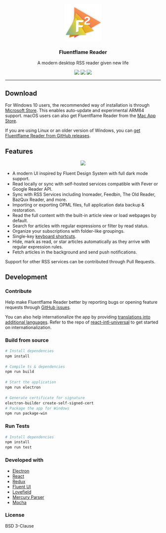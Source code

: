 <p align="center">
  <img width="120" height="120" src="https://github.com/FluentFlame/fluentflame-reader/raw/master/build/icons/256x256.png">
</p>
<h3 align="center">Fluentflame Reader</h3>
<p align="center">A modern desktop RSS reader given new life</p>
<p align="center">
  <img src="https://img.shields.io/github/v/release/FluentFlame/fluentflame-reader?label=version" />
  <img src="https://img.shields.io/github/downloads/FluentFlame/fluentflame-reader/total" />
  <img src="https://github.com/FluentFlame/fluentflame-reader/workflows/CI%2FCD%20Release/badge.svg" />
</p>
<hr />

## Download

For Windows 10 users, the recommended way of installation is through [Microsoft Store](https://www.microsoft.com/store/apps/9P71FC94LRH8?cid=github). 
This enables auto-update and experimental ARM64 support. 
macOS users can also get Fluentflame Reader from the [Mac App Store](https://apps.apple.com/app/id1520907427).

If you are using Linux or an older version of Windows, you can [get Fluentflame Reader from GitHub releases](https://github.com/FluentFlame/fluentflame-reader/releases).

## Features

<p align="center">
  <img src="https://github.com/FluentFlame/fluentflame-reader/raw/master/docs/imgs/screenshot.jpg">
</p>

- A modern UI inspired by Fluent Design System with full dark mode support.
- Read locally or sync with self-hosted services compatible with Fever or Google Reader API.
- Sync with RSS Services including Inoreader, Feedbin, The Old Reader, BazQux Reader, and more.
- Importing or exporting OPML files, full application data backup & restoration.
- Read the full content with the built-in article view or load webpages by default.
- Search for articles with regular expressions or filter by read status.
- Organize your subscriptions with folder-like groupings.
- Single-key [keyboard shortcuts](https://github.com/FluentFlame/fluentflame-reader/wiki/Support#keyboard-shortcuts).
- Hide, mark as read, or star articles automatically as they arrive with regular expression rules.
- Fetch articles in the background and send push notifications.

Support for other RSS services can be contributed through Pull Requests.

## Development

### Contribute

Help make Fluentflame Reader better by reporting bugs or opening feature requests through [GitHub issues](https://github.com/FluentFlame/fluentflame-reader/issues). 

You can also help internationalize the app by providing [translations into additional languages](https://github.com/FluentFlame/fluentflame-reader/tree/master/src/scripts/i18n). 
Refer to the repo of [react-intl-universal](https://github.com/alibaba/react-intl-universal) to get started on internationalization. 

### Build from source
```bash
# Install dependencies
npm install

# Compile ts & dependencies
npm run build

# Start the application
npm run electron

# Generate certificate for signature
electron-builder create-self-signed-cert
# Package the app for Windows
npm run package-win
```

### Run Tests

```bash
# Install dependencies
npm install
npm run test
```

### Developed with

- [Electron](https://github.com/electron/electron)
- [React](https://github.com/facebook/react)
- [Redux](https://github.com/reduxjs/redux)
- [Fluent UI](https://github.com/microsoft/fluentui)
- [Lovefield](https://github.com/google/lovefield)
- [Mercury Parser](https://github.com/postlight/mercury-parser)
- [Mocha](https://mochajs.org/)

### License

BSD 3-Clause
